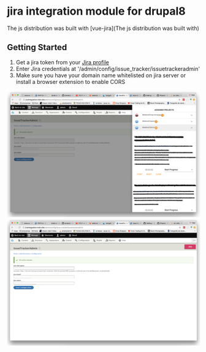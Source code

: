 # jira integration module for drupal8
The js distribution was built with [vue-jira](The js distribution was built with)

## Getting Started

1. Get a jira token from your [Jira profile](https://id.atlassian.com/profile/profile.action)
2. Enter Jira credentials at '/admin/config/issue_tracker/issuetrackeradmin'
3. Make sure you have your domain name whitelisted on jira server or install a browser extension to enable CORS

![Screen1 demo](https://github.com/albu-vlad/jira-integration/blob/master/demo/ScreenA.png)
![Screen2 demo](https://github.com/albu-vlad/jira-integration/blob/master/demo/ScreenB.png)
